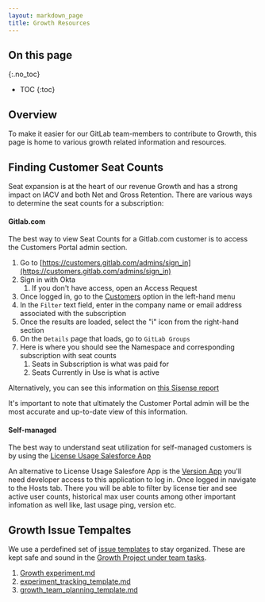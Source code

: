 ```yaml
---
layout: markdown_page
title: Growth Resources 
---
```


## On this page

{:.no_toc}

- TOC
{:toc}

## Overview

To make it easier for our GitLab team-members to contribute to Growth, this page is home to various growth related information and resources. 


## Finding Customer Seat Counts 

Seat expansion is at the heart of our revenue Growth and has a strong impact on IACV and both Net and Gross Retention. There are various ways to determine the seat counts for a subscription: 


#### Gitlab.com 

The best way to view Seat Counts for a Gitlab.com customer is to access the Customers Portal admin section.

1. Go to [https://customers.gitlab.com/admins/sign_in](https://customers.gitlab.com/admins/sign_in)
1. Sign in with Okta 
    1. If you don't have access, open an Access Request 
1. Once logged in, go to the [Customers](https://customers.gitlab.com/admin/customer) option in the left-hand menu 
1. In the `Filter` text field, enter in the company name or email address associated with the subscription 
1. Once the results are loaded, select the "i" icon from the right-hand section 
1. On the `Details` page that loads, go to `GitLab Groups` 
1. Here is where you should see the Namespace and corresponding subscription with seat counts 
    1. Seats in Subscription is what was paid for 
    1. Seats Currently in Use is what is active 

Alternatively, you can see this information on [this Sisense report](https://app.periscopedata.com/app/gitlab/505939/Renewals-Dashboard?widget=8483799&udv=919439) 

It's important to note that ultimately the Customer Portal admin will be the most accurate and up-to-date view of this information. 



#### Self-managed 

The best way to understand seat utilization for self-managed customers is by using the [License Usage Salesforce App](https://about.gitlab.com/handbook/sales/field-operations/sales-systems/license-usage-app/) 

An alternative to License Usage Salesfore App is the [Version App](version.gitlab.com) you'll need developer access to this application to log in. Once logged in navigate to the Hosts tab. There you will be able to filter by license tier and see active user counts, historical max user counts among other important infomation as well like, last usage ping, version etc. 

## Growth Issue Tempaltes
We use a perdefined set of [issue templates](https://gitlab.com/gitlab-org/growth/team-tasks/-/tree/master/.gitlab/issue_templates) to stay organized. These are kept safe and sound in the [Growth Project under team tasks](https://gitlab.com/gitlab-org/growth/team-tasks). 

1. [Growth experiment.md](https://gitlab.com/gitlab-org/growth/team-tasks/-/blob/master/.gitlab/issue_templates/Growth%20experiment.md)
1. [experiment_tracking_template.md](https://gitlab.com/gitlab-org/growth/team-tasks/-/blob/master/.gitlab/issue_templates/experiment_tracking_template.md)
1. [growth_team_planning_template.md](https://gitlab.com/gitlab-org/growth/team-tasks/-/blob/master/.gitlab/issue_templates/growth_team_planning_template.md)
